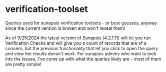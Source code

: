 # verification-toolset
 Queries used for sunapsis verification toolsets - or best guesses, anyway since the current version is broken and won't reveal them!

 As of 9/25/2024 the latest version of Sunapsis (4.2.1.11) will let you run Verification Checks and will give you a count of records that are of a concern, but the previous functionality that let you click to open the query and view the results doesn't work. For sunapsis admins who want to look into the issues, I've come up with what the queries likely are - most of them are pretty simple! 
